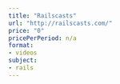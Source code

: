 ```yaml
---
title: "Railscasts"
url: "http://railscasts.com/"
price: "0"
pricePerPeriod: n/a
format: 
- videos
subject: 
- rails
---
```

